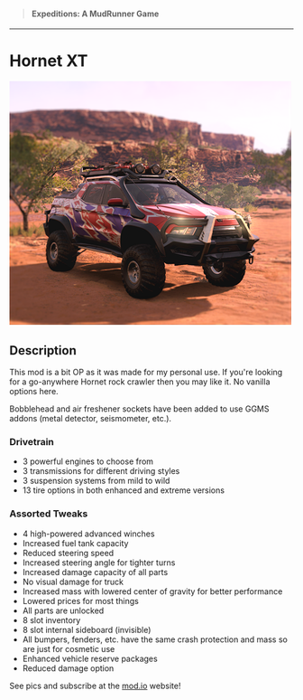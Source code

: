 > #### Expeditions: A MudRunner Game

___

# Hornet XT

![Hornet Image](github_images/jmod_hornet_github.png)
 
## Description

This mod is a bit OP as it was made for my personal use. If you're looking for a go-anywhere Hornet rock crawler then you may like it. No vanilla options here.

Bobblehead and air freshener sockets have been added to use GGMS addons (metal detector, seismometer, etc.).

### Drivetrain

- 3 powerful engines to choose from
- 3 transmissions for different driving styles
- 3 suspension systems from mild to wild
- 13 tire options in both enhanced and extreme versions

### Assorted Tweaks

- 4 high-powered advanced winches
- Increased fuel tank capacity
- Reduced steering speed
- Increased steering angle for tighter turns
- Increased damage capacity of all parts
- No visual damage for truck
- Increased mass with lowered center of gravity for better performance
- Lowered prices for most things
- All parts are unlocked
- 8 slot inventory
- 8 slot internal sideboard (invisible)
- All bumpers, fenders, etc. have the same crash protection and mass so are just for cosmetic use
- Enhanced vehicle reserve packages
- Reduced damage option

See pics and subscribe at the [mod.io](https://mod.io/g/expeditions/m/hornet-xt) website!